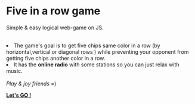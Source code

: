 <h1>Five in a row game</h1>

Simple & easy logical web-game on JS.<br>
<br>
<li>The game's goal is to get five chips same color in a row (by horizontal,vertical or diagonal rows ) while preventing your opponent from getting five chips another color in a row.</li>
<li>It has the <b>online radio</b> with some stations so you can just relax with music.</li>
<br>
<i>Play & joy friends </i>=)

<a href="https://vavolodin.github.io/Five_in_a_row_game/" target="_blank"> <b>Let's GO !</b> </a>

